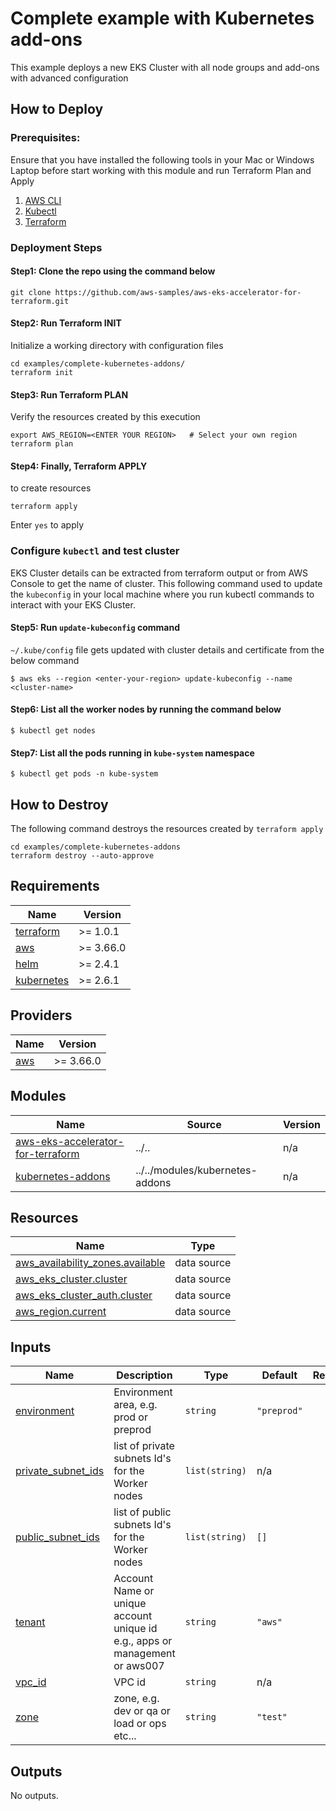 # Complete example with Kubernetes add-ons
This example deploys a new EKS Cluster with all node groups and add-ons with advanced configuration

## How to Deploy
### Prerequisites:
Ensure that you have installed the following tools in your Mac or Windows Laptop before start working with this module and run Terraform Plan and Apply
1. [AWS CLI](https://docs.aws.amazon.com/cli/latest/userguide/install-cliv2.html)
3. [Kubectl](https://Kubernetes.io/docs/tasks/tools/)
4. [Terraform](https://learn.hashicorp.com/tutorials/terraform/install-cli)


### Deployment Steps
#### Step1: Clone the repo using the command below

```shell script
git clone https://github.com/aws-samples/aws-eks-accelerator-for-terraform.git
```

#### Step2: Run Terraform INIT
Initialize a working directory with configuration files

```shell script
cd examples/complete-kubernetes-addons/
terraform init
```

#### Step3: Run Terraform PLAN
Verify the resources created by this execution

```shell script
export AWS_REGION=<ENTER YOUR REGION>   # Select your own region
terraform plan
```

#### Step4: Finally, Terraform APPLY
to create resources

```shell script
terraform apply
```

Enter `yes` to apply

### Configure `kubectl` and test cluster
EKS Cluster details can be extracted from terraform output or from AWS Console to get the name of cluster.
This following command used to update the `kubeconfig` in your local machine where you run kubectl commands to interact with your EKS Cluster.

#### Step5: Run `update-kubeconfig` command

`~/.kube/config` file gets updated with cluster details and certificate from the below command

    $ aws eks --region <enter-your-region> update-kubeconfig --name <cluster-name>

#### Step6: List all the worker nodes by running the command below

    $ kubectl get nodes

#### Step7: List all the pods running in `kube-system` namespace

    $ kubectl get pods -n kube-system

## How to Destroy
The following command destroys the resources created by `terraform apply`

```shell script
cd examples/complete-kubernetes-addons
terraform destroy --auto-approve
```

<!--- BEGIN_TF_DOCS --->
## Requirements

| Name | Version |
|------|---------|
| <a name="requirement_terraform"></a> [terraform](#requirement\_terraform) | >= 1.0.1 |
| <a name="requirement_aws"></a> [aws](#requirement\_aws) | >= 3.66.0 |
| <a name="requirement_helm"></a> [helm](#requirement\_helm) | >= 2.4.1 |
| <a name="requirement_kubernetes"></a> [kubernetes](#requirement\_kubernetes) | >= 2.6.1 |

## Providers

| Name | Version |
|------|---------|
| <a name="provider_aws"></a> [aws](#provider\_aws) | >= 3.66.0 |

## Modules

| Name | Source | Version |
|------|--------|---------|
| <a name="module_aws-eks-accelerator-for-terraform"></a> [aws-eks-accelerator-for-terraform](#module\_aws-eks-accelerator-for-terraform) | ../.. | n/a |
| <a name="module_kubernetes-addons"></a> [kubernetes-addons](#module\_kubernetes-addons) | ../../modules/kubernetes-addons | n/a |

## Resources

| Name | Type |
|------|------|
| [aws_availability_zones.available](https://registry.terraform.io/providers/hashicorp/aws/latest/docs/data-sources/availability_zones) | data source |
| [aws_eks_cluster.cluster](https://registry.terraform.io/providers/hashicorp/aws/latest/docs/data-sources/eks_cluster) | data source |
| [aws_eks_cluster_auth.cluster](https://registry.terraform.io/providers/hashicorp/aws/latest/docs/data-sources/eks_cluster_auth) | data source |
| [aws_region.current](https://registry.terraform.io/providers/hashicorp/aws/latest/docs/data-sources/region) | data source |

## Inputs

| Name | Description | Type | Default | Required |
|------|-------------|------|---------|:--------:|
| <a name="input_environment"></a> [environment](#input\_environment) | Environment area, e.g. prod or preprod | `string` | `"preprod"` | no |
| <a name="input_private_subnet_ids"></a> [private\_subnet\_ids](#input\_private\_subnet\_ids) | list of private subnets Id's for the Worker nodes | `list(string)` | n/a | yes |
| <a name="input_public_subnet_ids"></a> [public\_subnet\_ids](#input\_public\_subnet\_ids) | list of public subnets Id's for the Worker nodes | `list(string)` | `[]` | no |
| <a name="input_tenant"></a> [tenant](#input\_tenant) | Account Name or unique account unique id e.g., apps or management or aws007 | `string` | `"aws"` | no |
| <a name="input_vpc_id"></a> [vpc\_id](#input\_vpc\_id) | VPC id | `string` | n/a | yes |
| <a name="input_zone"></a> [zone](#input\_zone) | zone, e.g. dev or qa or load or ops etc... | `string` | `"test"` | no |

## Outputs

No outputs.

<!--- END_TF_DOCS --->
